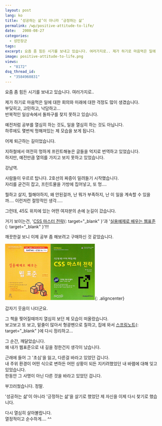 ```yaml
---
layout: post
lang: ko
title: ‘성공하는 삶’이 아니라 ‘긍정하는 삶’
permalink: /wp/positive-attitude-to-life/
date:   2008-08-27
categories:
  - 성민장군
tags:
excerpt: 요즘 좀 힘든 시기를 보내고 있습니다. 여러가지로.. 제가 하기로 마음먹은 일에 대한 회의와 미래에 대한 걱정도 많이 생겼습니다. 부딪히고, 고민하고, 낙담하고… 반복적인 일상속에서 돌파구를 찾지 못하고 있습니다. 예전처럼 공부를 열심히 하는 것도, 일을 열심히 하는 것도 아닙니다. 하루에도 몇번씩 멍해져있는 제 모습을 보게 됩니다. 어제 퇴근하는 길이었습니다. 지하철에서 여전히 멍하게 프린트해놓은 글들을 억지로 번역하고 있었습니다. 하지만, 예전만큼 열의를 가지고 보지 못하고 있었습니다. 강남역. 사람들이 우르르 탑니다. 2호선의 짜증이 밀려들기 시작했습니다. 자리를 굳건히 잡고, 프린트물을 가방에 집어넣고, 또 멍…. 뭘하고 살지, 뭘해야 [...]
image: positive-attitude-to-life.png
views:
  - "8172"
dsq_thread_id:
  - "3584960831"
---
```


요즘 좀 힘든 시기를 보내고 있습니다. 여러가지로..
  
제가 하기로 마음먹은 일에 대한 회의와 미래에 대한 걱정도 많이 생겼습니다.  
부딪히고, 고민하고, 낙담하고...  
반복적인 일상속에서 돌파구를 찾지 못하고 있습니다.
  
예전처럼 공부를 열심히 하는 것도, 일을 열심히 하는 것도 아닙니다.  
하루에도 몇번씩 멍해져있는 제 모습을 보게 됩니다.

어제 퇴근하는 길이었습니다.
  
지하철에서 여전히 멍하게 프린트해놓은 글들을 억지로 번역하고 있었습니다.  
하지만, 예전만큼 열의를 가지고 보지 못하고 있었습니다.

강남역.
  
사람들이 우르르 탑니다. 2호선의 짜증이 밀려들기 시작했습니다.  
자리를 굳건히 잡고, 프린트물을 가방에 집어넣고, 또 멍....

뭘하고 살지, 뭘해야하지, 왜 안된걸까, 난 뭐가 부족하지, 난 이 일을 계속할 수 있을까.... 이런저런 절망적인 생각.....

그런데, 45도 위치에 있는 어떤 여자분의 손에 눈길이 갔습니다.
  
거기 보이는건, '[CSS 마스터 전략](http://www.kyobobook.co.kr/product/detailViewKor.laf?ejkGb=KOR&mallGb=KOR&barcode=9788960770058&orderClick=LAG){: target="_blank" }'과 '[실용예제로 배우는 웹표준](http://www.kyobobook.co.kr/product/detailViewKor.laf?ejkGb=KOR&mallGb=KOR&barcode=9788989975779&orderClick=LAG){: target="_blank" }'!!!
  
깨끗한걸 보니 이제 공부 좀 해보려고 구매하신 것 같았습니다.

![웹표준 서적](/assets/img/2008/20080827_01.gif){: .aligncenter}

갑자기 웃음이 나더군요.
  
그 책을 찢어질때까지 열심히 보던 제 모습이 떠올랐습니다.  
보고보고 또 보고, 밑줄이 많아서 형광펜으로 칠하고, 집에 와서 [스프링노트](http://astar2.springnote.com){: target="_blank" }에 다시 정리하고...

그 순간, 깨달았습니다.  
왜 내가 웹표준으로 내 길을 정한건지 생각이 났습니다.
  
근래에 들어 그 '초심'을 잃고, 다른걸 바라고 있었던 겁니다.  
내 주위 환경이 어떤 식으로 변하든 어떤 상황이 되든 지키려했었던 내 바램에 대해 잊고 있었습니다.  
한동안 그 사명이 아닌 다른 것을 바라고 있었던 겁니다.
  
부끄러웠습니다. 정말.

'성공하는 삶'이 아니라 '긍정하는 삶'을 살기로 했었던 제 자신을 이제 다시 찾기로 했습니다.
  
다시 열심히 살아볼랍니다.  
열정적이고 순수하게.... ^^